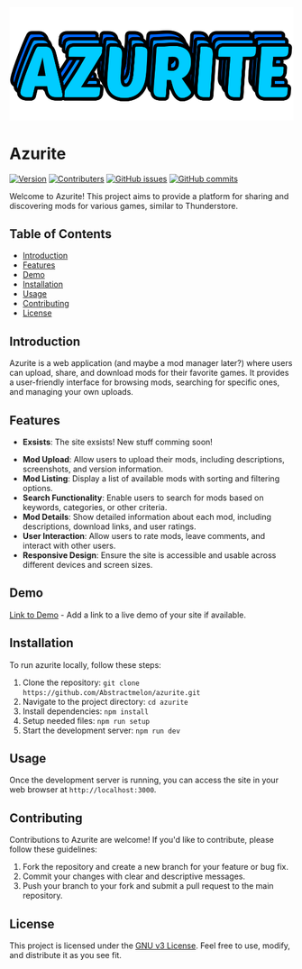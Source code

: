 ![Github logo](azuritelogo.png)

# Azurite

[![Version](https://img.shields.io/badge/Version-v0.3.5-blue)](https://github.com/AbstractMelon/Azurite/)
[![Contributers](https://img.shields.io/badge/Contributers-3-red)](https://github.com/AbstractMelon/Azurite/)
[![GitHub issues](https://img.shields.io/github/issues/AbstractMelon/Azurite)](https://github.com/AbstractMelon/Azurite/issues)
[![GitHub commits](https://img.shields.io/github/commit-activity/m/AbstractMelon/Azurite)](https://github.com/AbstractMelon/Azurite/commits)

Welcome to Azurite! This project aims to provide a platform for sharing and discovering mods for various games, similar to Thunderstore.

## Table of Contents

-   [Introduction](#introduction)
-   [Features](#features)
-   [Demo](#demo)
-   [Installation](#installation)
-   [Usage](#usage)
-   [Contributing](#contributing)
-   [License](#license)

## Introduction

Azurite is a web application (and maybe a mod manager later?) where users can upload, share, and download mods for their favorite games. It provides a user-friendly interface for browsing mods, searching for specific ones, and managing your own uploads.

## Features

-   **Exsists**: The site exsists! New stuff comming soon!
<!--- - **User Authentication**: Secure user authentication system for registering, logging in, and managing user accounts. -->
-   **Mod Upload**: Allow users to upload their mods, including descriptions, screenshots, and version information.
-   **Mod Listing**: Display a list of available mods with sorting and filtering options.
-   **Search Functionality**: Enable users to search for mods based on keywords, categories, or other criteria.
-   **Mod Details**: Show detailed information about each mod, including descriptions, download links, and user ratings.
-   **User Interaction**: Allow users to rate mods, leave comments, and interact with other users.
-   **Responsive Design**: Ensure the site is accessible and usable across different devices and screen sizes.

## Demo

[Link to Demo](azurite-dev.vercel.app) - Add a link to a live demo of your site if available.

## Installation

To run azurite locally, follow these steps:

1. Clone the repository: `git clone https://github.com/Abstractmelon/azurite.git`
2. Navigate to the project directory: `cd azurite`
3. Install dependencies: `npm install`
4. Setup needed files: `npm run setup`
5. Start the development server: `npm run dev`

## Usage

Once the development server is running, you can access the site in your web browser at `http://localhost:3000`.

## Contributing

Contributions to Azurite are welcome! If you'd like to contribute, please follow these guidelines:

1. Fork the repository and create a new branch for your feature or bug fix.
2. Commit your changes with clear and descriptive messages.
3. Push your branch to your fork and submit a pull request to the main repository.

## License

This project is licensed under the [GNU v3 License](LICENSE). Feel free to use, modify, and distribute it as you see fit.
